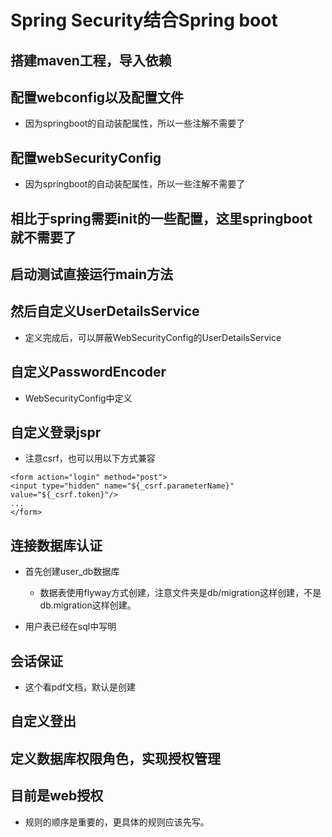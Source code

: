 # Spring Security结合Spring boot

## 搭建maven工程，导入依赖

## 配置webconfig以及配置文件
- 因为springboot的自动装配属性，所以一些注解不需要了

## 配置webSecurityConfig
- 因为springboot的自动装配属性，所以一些注解不需要了

## 相比于spring需要init的一些配置，这里springboot就不需要了

## 启动测试直接运行main方法

## 然后自定义UserDetailsService
- 定义完成后，可以屏蔽WebSecurityConfig的UserDetailsService

## 自定义PasswordEncoder
- WebSecurityConfig中定义

## 自定义登录jspr
- 注意csrf，也可以用以下方式兼容
```text
<form action="login" method="post">
<input type="hidden" name="${_csrf.parameterName}" value="${_csrf.token}"/>
...
</form>
```

## 连接数据库认证

- 首先创建user_db数据库

   - 数据表使用flyway方式创建，注意文件夹是db/migration这样创建，不是db.migration这样创建。
   
- 用户表已经在sql中写明

## 会话保证
- 这个看pdf文档，默认是创建

## 自定义登出

## 定义数据库权限角色，实现授权管理

## 目前是web授权

- 规则的顺序是重要的，更具体的规则应该先写。


